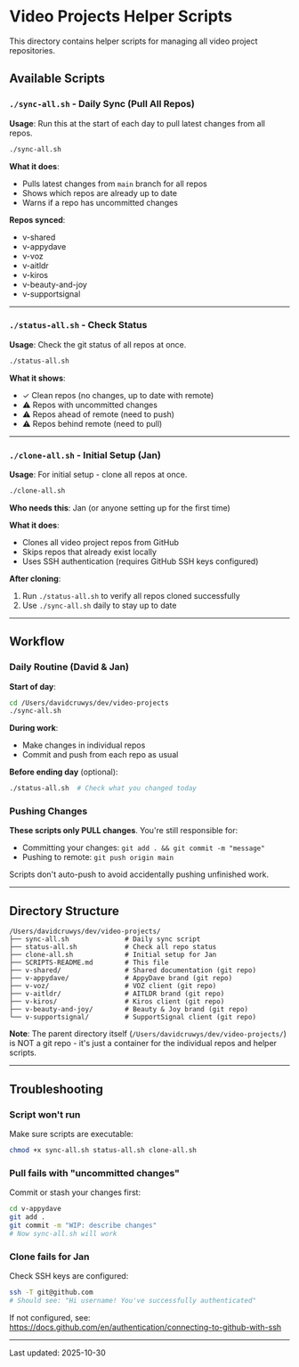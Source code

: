 # Video Projects Helper Scripts

This directory contains helper scripts for managing all video project repositories.

## Available Scripts

### `./sync-all.sh` - Daily Sync (Pull All Repos)

**Usage**: Run this at the start of each day to pull latest changes from all repos.

```bash
./sync-all.sh
```

**What it does**:
- Pulls latest changes from `main` branch for all repos
- Shows which repos are already up to date
- Warns if a repo has uncommitted changes

**Repos synced**:
- v-shared
- v-appydave
- v-voz
- v-aitldr
- v-kiros
- v-beauty-and-joy
- v-supportsignal

---

### `./status-all.sh` - Check Status

**Usage**: Check the git status of all repos at once.

```bash
./status-all.sh
```

**What it shows**:
- ✓ Clean repos (no changes, up to date with remote)
- ⚠ Repos with uncommitted changes
- ⚠ Repos ahead of remote (need to push)
- ⚠ Repos behind remote (need to pull)

---

### `./clone-all.sh` - Initial Setup (Jan)

**Usage**: For initial setup - clone all repos at once.

```bash
./clone-all.sh
```

**Who needs this**: Jan (or anyone setting up for the first time)

**What it does**:
- Clones all video project repos from GitHub
- Skips repos that already exist locally
- Uses SSH authentication (requires GitHub SSH keys configured)

**After cloning**:
1. Run `./status-all.sh` to verify all repos cloned successfully
2. Use `./sync-all.sh` daily to stay up to date

---

## Workflow

### Daily Routine (David & Jan)

**Start of day**:
```bash
cd /Users/davidcruwys/dev/video-projects
./sync-all.sh
```

**During work**:
- Make changes in individual repos
- Commit and push from each repo as usual

**Before ending day** (optional):
```bash
./status-all.sh  # Check what you changed today
```

### Pushing Changes

**These scripts only PULL changes**. You're still responsible for:
- Committing your changes: `git add . && git commit -m "message"`
- Pushing to remote: `git push origin main`

Scripts don't auto-push to avoid accidentally pushing unfinished work.

---

## Directory Structure

```
/Users/davidcruwys/dev/video-projects/
├── sync-all.sh              # Daily sync script
├── status-all.sh            # Check all repo status
├── clone-all.sh             # Initial setup for Jan
├── SCRIPTS-README.md        # This file
├── v-shared/                # Shared documentation (git repo)
├── v-appydave/              # AppyDave brand (git repo)
├── v-voz/                   # VOZ client (git repo)
├── v-aitldr/                # AITLDR brand (git repo)
├── v-kiros/                 # Kiros client (git repo)
├── v-beauty-and-joy/        # Beauty & Joy brand (git repo)
└── v-supportsignal/         # SupportSignal client (git repo)
```

**Note**: The parent directory itself (`/Users/davidcruwys/dev/video-projects/`) is NOT a git repo - it's just a container for the individual repos and helper scripts.

---

## Troubleshooting

### Script won't run

Make sure scripts are executable:
```bash
chmod +x sync-all.sh status-all.sh clone-all.sh
```

### Pull fails with "uncommitted changes"

Commit or stash your changes first:
```bash
cd v-appydave
git add .
git commit -m "WIP: describe changes"
# Now sync-all.sh will work
```

### Clone fails for Jan

Check SSH keys are configured:
```bash
ssh -T git@github.com
# Should see: "Hi username! You've successfully authenticated"
```

If not configured, see: https://docs.github.com/en/authentication/connecting-to-github-with-ssh

---

Last updated: 2025-10-30
